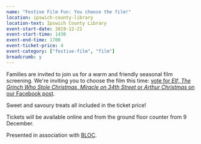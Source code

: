 ```yaml
---
name: "Festive Film Fun: You choose the film!"
location: ipswich-county-library
location-text: Ipswich County Library
event-start-date: 2019-12-21
event-start-time: 1430
event-end-time: 1700
event-ticket-price: 4
event-category: ["festive-film", "film"]
breadcrumb: y
---
```


Families are invited to join us for a warm and friendly seasonal film screening. We're inviting you to choose the film this time: [vote for <cite>Elf</cite>, <cite>The Grinch Who Stole Christmas</cite>, <cite>Miracle on 34th Street</cite> or <cite>Arthur Christmas</cite> on our Facebook post](https://www.facebook.com/ipswichcountylibrary/posts/2496820867213202).

Sweet and savoury treats all included in the ticket price!

Tickets will be available online and from the ground floor counter from 9 December.

Presented in association with [BLOC](/bloc/).
